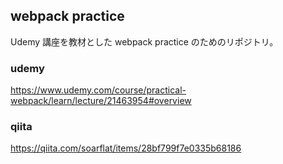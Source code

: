 ## webpack practice

Udemy 講座を教材とした webpack practice のためのリポジトリ。

### udemy

https://www.udemy.com/course/practical-webpack/learn/lecture/21463954#overview

### qiita

https://qiita.com/soarflat/items/28bf799f7e0335b68186
